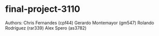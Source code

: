 # final-project-3110



Authors:
Chris Fernandes (cpf44)
Gerardo Montemayor (gm547)
Rolando Rodríguez (rar339)
Alex Spero (as3782)
